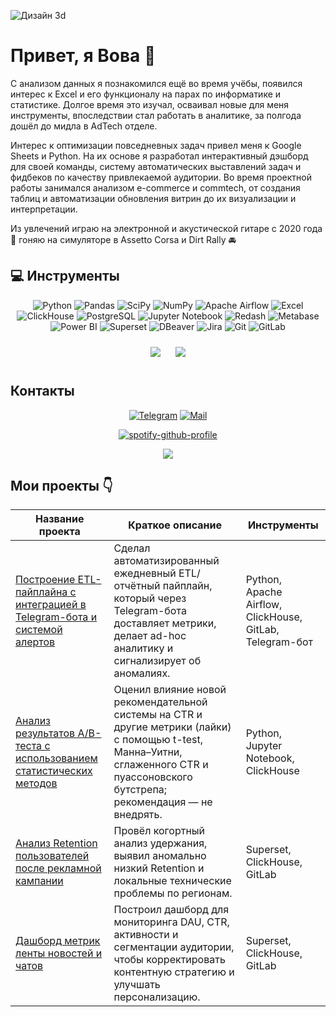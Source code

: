 ![Дизайн 3d](https://github.com/user-attachments/assets/7e2452d1-c969-4d41-984a-799a532ef9e6)

# Привет, я Вова 👋
С анализом данных я познакомился ещё во время учёбы, появился интерес к Excel и его функционалу на парах по информатике и статистике. Долгое время это изучал, осваивал новые для меня инструменты, впоследствии стал работать в аналитике, за полгода дошёл до мидла в AdTech отделе.

Интерес к оптимизации повседневных задач привел меня к Google Sheets и Python. На их основе я разработал интерактивный дэшборд для своей команды, систему автоматических выставлений задач и фидбеков по качеству привлекаемой аудитории. Во время проектной работы занимался анализом e-commerce и commtech, от создания таблиц и автоматизации обновления витрин до их визуализации и интерпретации. 

Из увлечений играю на электронной и акустической гитаре с 2020 года 🎸 гоняю на симуляторе в Assetto Corsa и Dirt Rally 🚘

## 💻 Инструменты</h2>

<div align="center">
  
![Python](https://img.shields.io/badge/-Python-0b0038?style=for-the-badge&logo=python&logoColor=3c78a9)
![Pandas](https://img.shields.io/badge/pandas-0b0038?style=for-the-badge&logo=pandas&logoColor=white)
![SciPy](https://img.shields.io/badge/SciPy-0b0038?style=for-the-badge&logo=scipy&logoColor=white)
![NumPy](https://img.shields.io/badge/numpy-0b0038?style=for-the-badge&logo=numpy&logoColor=4c74cc)
![Apache Airflow](https://img.shields.io/badge/Apache%20Airflow-0b0038?style=for-the-badge&logo=Apache%20Airflow&logoColor=e4351d)
![Excel](https://img.shields.io/badge/Excel-0b0038?style=for-the-badge&logo=microsoft-excel&logoColor=white)
![ClickHouse](https://img.shields.io/badge/ClickHouse-0b0038?style=for-the-badge&logo=clickhouse&logoColor=white)
![PostgreSQL](https://img.shields.io/badge/PostgreSQL-0b0038?style=for-the-badge&logo=postgresql&logoColor=336791)
![Jupyter Notebook](https://img.shields.io/badge/Jupyter%20Notebook-0b0038?style=for-the-badge&logo=jupyter&logoColor=F37626)
![Redash](https://img.shields.io/badge/Redash-0b0038?style=for-the-badge&logo=redash&logoColor=white)
![Metabase](https://img.shields.io/badge/Metabase-0b0038?style=for-the-badge&logo=metabase&logoColor=white)
![Power BI](https://img.shields.io/badge/Power%20BI-0b0038?style=for-the-badge&logo=power-bi&logoColor=white)
![Superset](https://img.shields.io/badge/Superset-0b0038?style=for-the-badge&logo=apache-superset&logoColor=white)
![DBeaver](https://img.shields.io/badge/DBeaver-0b0038?style=for-the-badge&logo=dbeaver&logoColor=white)
![Jira](https://img.shields.io/badge/Jira-0b0038?style=for-the-badge&logo=jira&logoColor=white)
![Git](https://img.shields.io/badge/Git-0b0038?style=for-the-badge&logo=git&logoColor=white)
![GitLab](https://img.shields.io/badge/GitLab-0b0038?style=for-the-badge&logo=gitlab&logoColor=white)

</div>

<div align="center"">
    <img src="http://github-profile-summary-cards.vercel.app/api/cards/repos-per-language?username=VladimirSulikaev&theme=tokyonight"
      style="margin: 10px;">
    <img src="http://github-profile-summary-cards.vercel.app/api/cards/productive-time?username=VladimirSulikaev&theme=tokyonight&utcOffset=8"
      style="margin: 10px;">
  
</div>

</div>

## Контакты
<div align="center">
  
[![Telegram](https://img.shields.io/badge/Telegram-0b0038?style=for-the-badge&logo=telegram&logoColor=white)](https://t.me/vladimir_sulikaev)
[![Mail](https://img.shields.io/badge/Mail-0b0038?style=for-the-badge&logo=gmail&logoColor=red)](mailto:vladimir@sulikaev.ru)

[![spotify-github-profile](https://spotify-github-profile.kittinanx.com/api/view?uid=31bbafu5yz74iwudcaxcvog6ll5i&cover_image=true&theme=natemoo-re&show_offline=false&background_color=121212&interchange=false&bar_color=53b14f&bar_color_cover=false)](https://github.com/kittinan/spotify-github-profile)

![](https://komarev.com/ghpvc/?username=VladimirSulikaev)

</div>

## Мои проекты 👇

| Название проекта | Краткое описание | Инструменты |
|------------------|------------------|-------------|
| [Построение ETL-пайплайна с интеграцией в Telegram-бота и системой алертов](https://github.com/VladimirSulikaev/telegram-etl-alerts) | Сделал автоматизированный ежедневный ETL/отчётный пайплайн, который через Telegram-бота доставляет метрики, делает ad-hoc аналитику и сигнализирует об аномалиях. | Python, Apache Airflow, ClickHouse, GitLab, Telegram-бот |
| [Анализ результатов A/B-теста с использованием статистических методов](https://github.com/VladimirSulikaev/ab-testing) | Оценил влияние новой рекомендательной системы на CTR и другие метрики (лайки) с помощью t-test, Манна–Уитни, сглаженного CTR и пуассоновского бутстрепа; рекомендация — не внедрять. | Python, Jupyter Notebook, ClickHouse |
| [Анализ Retention пользователей после рекламной кампании](https://github.com/VladimirSulikaev/user-retention-analysis) | Провёл когортный анализ удержания, выявил аномально низкий Retention и локальные технические проблемы по регионам. | Superset, ClickHouse, GitLab |
| [Дашборд метрик ленты новостей и чатов](https://github.com/VladimirSulikaev/superset-news-chat-dashboard) | Построил дашборд для мониторинга DAU, CTR, активности и сегментации аудитории, чтобы корректировать контентную стратегию и улучшать персонализацию. | Superset, ClickHouse, GitLab |

